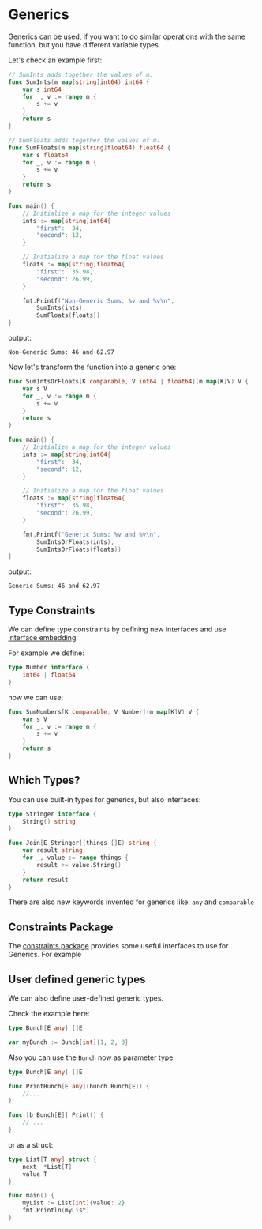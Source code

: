 # Generics

Generics can be used, if you want to do similar operations with the same function, but you have different variable types.

Let's check an example first:

```go linenums="1"
// SumInts adds together the values of m.
func SumInts(m map[string]int64) int64 {
    var s int64
    for _, v := range m {
        s += v
    }
    return s
}

// SumFloats adds together the values of m.
func SumFloats(m map[string]float64) float64 {
    var s float64
    for _, v := range m {
        s += v
    }
    return s
}

func main() {
    // Initialize a map for the integer values
    ints := map[string]int64{
        "first":  34,
        "second": 12,
    }

    // Initialize a map for the float values
    floats := map[string]float64{
        "first":  35.98,
        "second": 26.99,
    }

    fmt.Printf("Non-Generic Sums: %v and %v\n",
        SumInts(ints),
        SumFloats(floats))
}
```

output:

```
Non-Generic Sums: 46 and 62.97
```

Now let's transform the function into a generic one:

```go linenums="1"
func SumIntsOrFloats[K comparable, V int64 | float64](m map[K]V) V {
    var s V
    for _, v := range m {
        s += v
    }
    return s
}

func main() {
    // Initialize a map for the integer values
    ints := map[string]int64{
        "first":  34,
        "second": 12,
    }

    // Initialize a map for the float values
    floats := map[string]float64{
        "first":  35.98,
        "second": 26.99,
    }

    fmt.Printf("Generic Sums: %v and %v\n",
        SumIntsOrFloats(ints),
        SumIntsOrFloats(floats))
}
```

output:

```
Generic Sums: 46 and 62.97
```

## Type Constraints

We can define type constraints by defining new interfaces and use [interface embedding](./types_interfaces_methods.md#embedding-interfaces).

For example we define:

```go linenums="1"
type Number interface {
    int64 | float64
}
```

now we can use:

```go linenums="1"
func SumNumbers[K comparable, V Number](m map[K]V) V {
    var s V
    for _, v := range m {
        s += v
    }
    return s
}
```

## Which Types?

You can use built-in types for generics, but also interfaces:

```go linenums="1"
type Stringer interface {
    String() string
}

func Join[E Stringer](things []E) string {
    var result string
    for _, value := range things {
        result += value.String()
    }
    return result
}
```

There are also new keywords invented for generics like: `any` and `comparable`

## Constraints Package

The [constraints package](https://pkg.go.dev/golang.org/x/exp/constraints) provides some useful interfaces to use for Generics.
For example

## User defined generic types

We can also define user-defined generic types.

Check the example here:

```go linenums="1"
type Bunch[E any] []E

var myBunch := Bunch[int]{1, 2, 3}
```

Also you can use the `Bunch` now as parameter type:

```go linenums="1"
type Bunch[E any] []E

func PrintBunch[E any](bunch Bunch[E]) {
    //...
}

func [b Bunch[E]] Print() {
    // ...
}
```

or as a struct:

```go linenums="1"
type List[T any] struct {
	next  *List[T]
	value T
}

func main() {
	myList := List[int]{value: 2}
	fmt.Println(myList)
}
```
